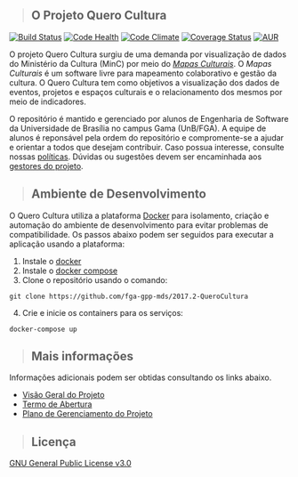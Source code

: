 
>## O Projeto Quero Cultura
[![Build Status](https://travis-ci.org/fga-gpp-mds/2017.2-QueroCultura.svg?branch=master)](https://travis-ci.org/fga-gpp-mds/2017.2-QueroCultura)
[![Code Health](https://landscape.io/github/fga-gpp-mds/2017.2-QueroCultura/master/landscape.svg?style=flat)](https://landscape.io/github/fga-gpp-mds/2017.2-QueroCultura/master)
[![Code Climate](https://codeclimate.com/github/fga-gpp-mds/2017.2-QueroCultura/badges/gpa.svg)](https://codeclimate.com/github/fga-gpp-mds/2017.2-QueroCultura)
[![Coverage Status](https://coveralls.io/repos/github/fga-gpp-mds/2017.2-QueroCultura/badge.svg)](https://coveralls.io/github/fga-gpp-mds/2017.2-QueroCultura)
[![AUR](https://img.shields.io/aur/license/yaourt.svg?colorB=ff69b4)](https://github.com/fga-gpp-mds/2017.2-QueroCultura/blob/devel/LICENSE)

O projeto Quero Cultura surgiu de uma demanda por visualização de dados do Ministério da Cultura (MinC) por meio do [_Mapas Culturais_](http://mapas.cultura.gov.br/). O _Mapas Culturais_ é um software livre para mapeamento colaborativo e gestão da cultura.
O Quero Cultura tem como objetivos a visualização dos dados de eventos, projetos e espaços culturais e o relacionamento dos mesmos por meio de indicadores.

O repositório é mantido e gerenciado por alunos de Engenharia de Software da Universidade de Brasília no campus Gama (UnB/FGA). A equipe de alunos é reponsável pela ordem do repositório e compromente-se a ajudar e orientar a todos que desejam contribuir. Caso possua interesse, consulte nossas [políticas](https://github.com/fga-gpp-mds/2017.2-QueroCultura/wiki/Pol%C3%ADticas-de-Reposit%C3%B3rio). Dúvidas ou sugestões devem ser encaminhada aos [gestores do projeto](https://github.com/fga-gpp-mds/2017.2-QueroCultura/wiki/Contatos).

>## Ambiente de Desenvolvimento

O Quero Cultura utiliza a plataforma [Docker](https://www.docker.com/what-docker) para isolamento, criação e automação do ambiente de desenvolvimento para evitar problemas de compatibilidade. Os passos abaixo podem ser seguidos para executar a aplicação usando a plataforma:

1. Instale o [docker](https://docs.docker.com/engine/installation/)
2. Instale o [docker compose](https://docs.docker.com/compose/install/)
3. Clone o repositório usando o comando:
  ```
  git clone https://github.com/fga-gpp-mds/2017.2-QueroCultura
  ```
4. Crie e inicie os containers para os serviços:
  ```
  docker-compose up
  ```
  
>## Mais informações
Informações adicionais podem ser obtidas consultando os links abaixo.
* [Visão Geral do Projeto](https://github.com/fga-gpp-mds/2017.2-QueroCultura/wiki)
* [Termo de Abertura](https://github.com/fga-gpp-mds/2017.2-QueroCultura/wiki/Termo-de-Abertura-do-Projeto)
* [Plano de Gerenciamento do Projeto](https://github.com/fga-gpp-mds/2017.2-QueroCultura/wiki/Plano-de-Gerenciamento-do-Projeto)
  
>## Licença

[GNU General Public License v3.0](https://github.com/fga-gpp-mds/2017.2-QueroCultura/blob/master/LICENSE)

